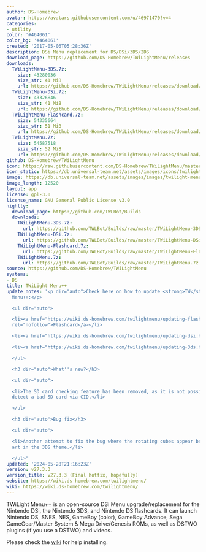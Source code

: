 ```yaml
---
author: DS-Homebrew
avatar: https://avatars.githubusercontent.com/u/46971470?v=4
categories:
- utility
color: '#464061'
color_bg: '#464061'
created: '2017-05-06T05:28:36Z'
description: DSi Menu replacement for DS/DSi/3DS/2DS
download_page: https://github.com/DS-Homebrew/TWiLightMenu/releases
downloads:
  TWiLightMenu-3DS.7z:
    size: 43280036
    size_str: 41 MiB
    url: https://github.com/DS-Homebrew/TWiLightMenu/releases/download/v27.3.3/TWiLightMenu-3DS.7z
  TWiLightMenu-DSi.7z:
    size: 43326846
    size_str: 41 MiB
    url: https://github.com/DS-Homebrew/TWiLightMenu/releases/download/v27.3.3/TWiLightMenu-DSi.7z
  TWiLightMenu-Flashcard.7z:
    size: 54335664
    size_str: 51 MiB
    url: https://github.com/DS-Homebrew/TWiLightMenu/releases/download/v27.3.3/TWiLightMenu-Flashcard.7z
  TWiLightMenu.7z:
    size: 54587518
    size_str: 52 MiB
    url: https://github.com/DS-Homebrew/TWiLightMenu/releases/download/v27.3.3/TWiLightMenu.7z
github: DS-Homebrew/TWiLightMenu
icon: https://raw.githubusercontent.com/DS-Homebrew/TWiLightMenu/master/booter/Twilight%2B%2B-animated%20icon-fix.gif
icon_static: https://db.universal-team.net/assets/images/icons/twilight-menu.png
image: https://db.universal-team.net/assets/images/images/twilight-menu.png
image_length: 12520
layout: app
license: gpl-3.0
license_name: GNU General Public License v3.0
nightly:
  download_page: https://github.com/TWLBot/Builds
  downloads:
    TWiLightMenu-3DS.7z:
      url: https://github.com/TWLBot/Builds/raw/master/TWiLightMenu-3DS.7z
    TWiLightMenu-DSi.7z:
      url: https://github.com/TWLBot/Builds/raw/master/TWiLightMenu-DSi.7z
    TWiLightMenu-Flashcard.7z:
      url: https://github.com/TWLBot/Builds/raw/master/TWiLightMenu-Flashcard.7z
    TWiLightMenu.7z:
      url: https://github.com/TWLBot/Builds/raw/master/TWiLightMenu.7z
source: https://github.com/DS-Homebrew/TWiLightMenu
systems:
- DS
title: TWiLight Menu++
update_notes: '<p dir="auto">Check here on how to update <strong>TW</strong>i<strong>L</strong>ight
  Menu++:</p>

  <ul dir="auto">

  <li><a href="https://wiki.ds-homebrew.com/twilightmenu/updating-flashcard.html"
  rel="nofollow">Flashcard</a></li>

  <li><a href="https://wiki.ds-homebrew.com/twilightmenu/updating-dsi.html" rel="nofollow">DSi</a></li>

  <li><a href="https://wiki.ds-homebrew.com/twilightmenu/updating-3ds.html" rel="nofollow">3DS</a></li>

  </ul>

  <h3 dir="auto">What''s new?</h3>

  <ul dir="auto">

  <li>The SD card checking feature has been removed, as it is not possible to perfectly
  detect a bad SD card via CID.</li>

  </ul>

  <h3 dir="auto">Bug fix</h3>

  <ul dir="auto">

  <li>Another attempt to fix the bug where the rotating cubes appear behind the box
  art in the 3DS theme.</li>

  </ul>'
updated: '2024-05-28T21:16:23Z'
version: v27.3.3
version_title: v27.3.3 (Final hotfix, hopefully)
website: https://wiki.ds-homebrew.com/twilightmenu/
wiki: https://wiki.ds-homebrew.com/twilightmenu/
---
```

TWiLight Menu++ is an open-source DSi Menu upgrade/replacement for the Nintendo DSi, the Nintendo 3DS, and Nintendo DS flashcards. It can launch Nintendo DS, SNES, NES, GameBoy (color), GameBoy Advance, Sega GameGear/Master System & Mega Drive/Genesis ROMs, as well as DSTWO plugins (if you use a DSTWO) and videos.

Please check the [wiki](https://wiki.ds-homebrew.com/twilightmenu/) for help installing.